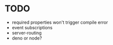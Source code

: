 # TODO
- required properties won't trigger compile error
- event subscriptions
- server-routing
- deno or node?
